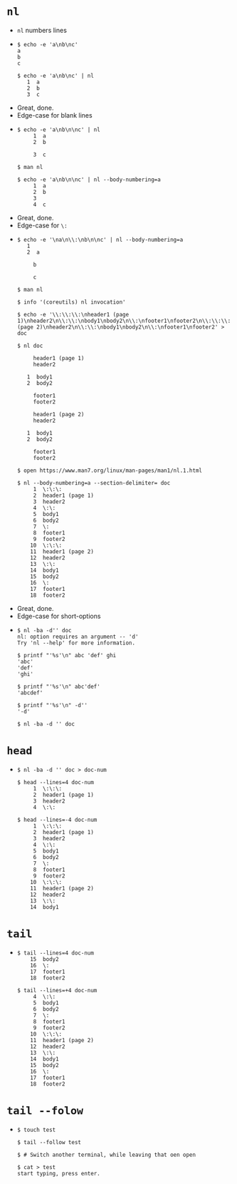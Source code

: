 # `nl`
- `nl` numbers lines
- ```
  $ echo -e 'a\nb\nc'
  a
  b
  c

  $ echo -e 'a\nb\nc' | nl
     1  a
     2  b
     3  c
  ```
- Great, done.
- Edge-case for blank lines
- ```
  $ echo -e 'a\nb\n\nc' | nl
       1  a
       2  b

       3  c

  $ man nl

  $ echo -e 'a\nb\n\nc' | nl --body-numbering=a
       1  a
       2  b
       3  
       4  c

  ```
- Great, done.
- Edge-case for `\:`
- ```
  $ echo -e '\na\n\\:\nb\n\nc' | nl --body-numbering=a
     1  
     2  a

       b
       
       c

  $ man nl

  $ info '(coreutils) nl invocation'

  $ echo -e '\\:\\:\\:\nheader1 (page 1)\nheader2\n\\:\\:\nbody1\nbody2\n\\:\nfooter1\nfooter2\n\\:\\:\\:\nheader1 (page 2)\nheader2\n\\:\\:\nbody1\nbody2\n\\:\nfooter1\nfooter2' > doc

  $ nl doc

       header1 (page 1)
       header2

     1  body1
     2  body2

       footer1
       footer2

       header1 (page 2)
       header2

     1  body1
     2  body2

       footer1
       footer2

  $ open https://www.man7.org/linux/man-pages/man1/nl.1.html

  $ nl --body-numbering=a --section-delimiter= doc
       1  \:\:\:
       2  header1 (page 1)
       3  header2
       4  \:\:
       5  body1
       6  body2
       7  \:
       8  footer1
       9  footer2
      10  \:\:\:
      11  header1 (page 2)
      12  header2
      13  \:\:
      14  body1
      15  body2
      16  \:
      17  footer1
      18  footer2
  ```
- Great, done.
- Edge-case for short-options
- ```
  $ nl -ba -d'' doc
  nl: option requires an argument -- 'd'
  Try 'nl --help' for more information.

  $ printf "'%s'\n" abc 'def' ghi
  'abc'
  'def'
  'ghi'

  $ printf "'%s'\n" abc'def'
  'abcdef'

  $ printf "'%s'\n" -d''
  '-d'

  $ nl -ba -d '' doc
  ```

# `head`

- ```
  $ nl -ba -d '' doc > doc-num

  $ head --lines=4 doc-num
       1  \:\:\:
       2  header1 (page 1)
       3  header2
       4  \:\:

  $ head --lines=-4 doc-num
       1  \:\:\:
       2  header1 (page 1)
       3  header2
       4  \:\:
       5  body1
       6  body2
       7  \:
       8  footer1
       9  footer2
      10  \:\:\:
      11  header1 (page 2)
      12  header2
      13  \:\:
      14  body1

  ```

# `tail`

- ```
  $ tail --lines=4 doc-num
      15  body2
      16  \:
      17  footer1
      18  footer2

  $ tail --lines=+4 doc-num
       4  \:\:
       5  body1
       6  body2
       7  \:
       8  footer1
       9  footer2
      10  \:\:\:
      11  header1 (page 2)
      12  header2
      13  \:\:
      14  body1
      15  body2
      16  \:
      17  footer1
      18  footer2
  ```

# `tail --folow`

- ```
  $ touch test

  $ tail --follow test

  $ # Switch another terminal, while leaving that oen open

  $ cat > test
  start typing, press enter.
  ```
